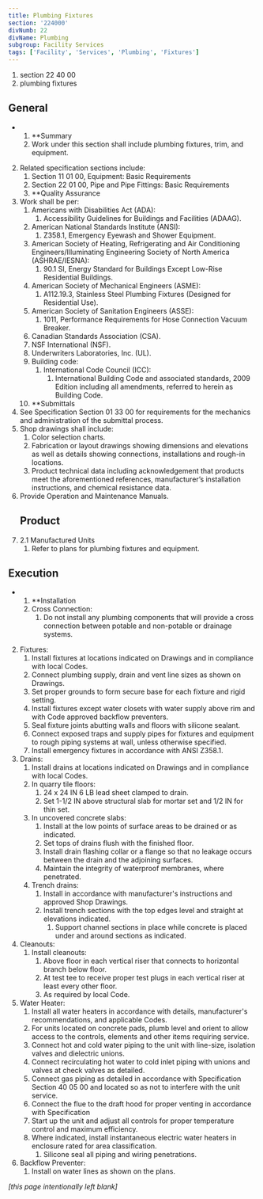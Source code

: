 ```yaml
---
title: Plumbing Fixtures
section: '224000'
divNumb: 22
divName: Plumbing
subgroup: Facility Services
tags: ['Facility', 'Services', 'Plumbing', 'Fixtures']
---
```


   1. section 22 40 00
   1. plumbing fixtures

## General


* 
	1. **Summary
   1. Work under this section shall include plumbing fixtures, trim, and equipment.
2. Related specification sections include:
	1. Section 11 01 00, Equipment: Basic Requirements
	2. Section 22 01 00, Pipe and Pipe Fittings: Basic Requirements
	3. **Quality Assurance
3. Work shall be per:
	1. Americans with Disabilities Act (ADA):
		1. Accessibility Guidelines for Buildings and Facilities (ADAAG).
	2. American National Standards Institute (ANSI):
		1. Z358.1, Emergency Eyewash and Shower Equipment.
	3. American Society of Heating, Refrigerating and Air Conditioning Engineers/Illuminating Engineering Society of North America (ASHRAE/IESNA):
		1. 90.1 SI, Energy Standard for Buildings Except Low-Rise Residential Buildings.
	4. American Society of Mechanical Engineers (ASME):
		1. A112.19.3, Stainless Steel Plumbing Fixtures (Designed for Residential Use).
	5. American Society of Sanitation Engineers (ASSE):
		1. 1011, Performance Requirements for Hose Connection Vacuum Breaker.
	6. Canadian Standards Association (CSA).
	7. NSF International (NSF).
	8. Underwriters Laboratories, Inc. (UL).
	9. Building code:
		1. International Code Council (ICC):
			1. International Building Code and associated standards, 2009 Edition including all amendments, referred to herein as Building Code.
	10. **Submittals
4. See Specification Section 01 33 00 for requirements for the mechanics and administration of the submittal process.
5. Shop drawings shall include:
	1. Color selection charts.
	2. Fabrication or layout drawings showing dimensions and elevations as well as details showing connections, installations and rough-in locations. 
	3. Product technical data including acknowledgement that products meet the aforementioned references, manufacturer’s installation instructions, and chemical resistance data.
6. Provide Operation and Maintenance Manuals.
   ## Product
1. 2.1 Manufactured Units
   1. Refer to plans for plumbing fixtures and equipment. 


## Execution


* 
	1. **Installation
   1. Cross Connection:
      1. Do not install any plumbing components that will provide a cross connection between potable and non-potable or drainage systems.
2. Fixtures:
	1. Install fixtures at locations indicated on Drawings and in compliance with local Codes.
	2. Connect plumbing supply, drain and vent line sizes as shown on Drawings.
	3. Set proper grounds to form secure base for each fixture and rigid setting.
	4. Install fixtures except water closets with water supply above rim and with Code approved backflow preventers.
	5. Seal fixture joints abutting walls and floors with silicone sealant.
	6. Connect exposed traps and supply pipes for fixtures and equipment to rough piping systems at wall, unless otherwise specified.
	7. Install emergency fixtures in accordance with ANSI Z358.1.
3. Drains:
	1. Install drains at locations indicated on Drawings and in compliance with local Codes.
	2. In quarry tile floors:
		1. 24 x 24 IN 6 LB lead sheet clamped to drain.
		2. Set 1-1/2 IN above structural slab for mortar set and 1/2 IN for thin set.
	3. In uncovered concrete slabs:
		1. Install at the low points of surface areas to be drained or as indicated.
		2. Set tops of drains flush with the finished floor.
		3. Install drain flashing collar or a flange so that no leakage occurs between the drain and the adjoining surfaces.
		4. Maintain the integrity of waterproof membranes, where penetrated.
	4. Trench drains:
		1. Install in accordance with manufacturer's instructions and approved Shop Drawings.
		2. Install trench sections with the top edges level and straight at elevations indicated.
			1. Support channel sections in place while concrete is placed under and around sections as indicated.
4. Cleanouts:
	1. Install cleanouts:
		1. Above floor in each vertical riser that connects to horizontal branch below floor.
		2. At test tee to receive proper test plugs in each vertical riser at least every other floor.
		3. As required by local Code.
5. Water Heater:
	1. Install all water heaters in accordance with details, manufacturer's recommendations, and applicable Codes.
	2. For units located on concrete pads, plumb level and orient to allow access to the controls, elements and other items requiring service.
	3. Connect hot and cold water piping to the unit with line-size, isolation valves and dielectric unions.
	4. Connect recirculating hot water to cold inlet piping with unions and valves at check valves as detailed.
	5. Connect gas piping as detailed in accordance with Specification Section 40 05 00 and located so as not to interfere with the unit service.
	6. Connect the flue to the draft hood for proper venting in accordance with Specification
	7. Start up the unit and adjust all controls for proper temperature control and maximum efficiency.
	8. Where indicated, install instantaneous electric water heaters in enclosure rated for area classification.
		1. Silicone seal all piping and wiring penetrations.
6. Backflow Preventer:
      1. Install on water lines as shown on the plans.

*[this page intentionally left blank]*

